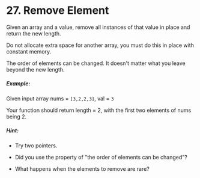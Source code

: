 # 27. Remove Element
Given an array and a value, remove all instances of that value in place and return the new length.

Do not allocate extra space for another array, you must do this in place with constant memory.

The order of elements can be changed. It doesn't matter what you leave beyond the new length.

##### Example:

Given input array nums = `[3,2,2,3]`, val = `3`

Your function should return length = 2, with the first two elements of nums being 2.

##### Hint:

* Try two pointers.

* Did you use the property of "the order of elements can be changed"?

* What happens when the elements to remove are rare?